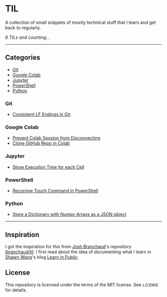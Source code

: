 # TIL <!-- omit in toc -->

A collection of small snippets of mostly technical stuff that I learn and get back to regularly.

_6 TILs and counting..._

---

## Categories <!-- omit in toc -->

- [Git](#git)
- [Google Colab](#google-colab)
- [Jupyter](#jupyter)
- [PowerShell](#powershell)
- [Python](#python)

### Git

-   [Consistent LF Endings in Git](git/consistent-lf-endings.md)

### Google Colab

-   [Prevent Colab Session from Disconnecting](google-colab/prevent-disconnect.md)
-   [Clone GitHub Repo in Colab](google-colab/clone-repo.md)

### Jupyter

-   [Show Execution Time for each Cell](jupyter/show-cell-execution-time.md)

### PowerShell

-   [Recursive Touch Command in PowerShell](powershell/recursive-touch.md)

### Python

-   [Store a Dictionary with Numpy Arrays as a JSON object](python/store-dictionary-with-numpy-arrays-as-json.md)

---

## Inspiration <!-- omit in toc -->

I got the inspiration for this from [Josh Branchaud](https://joshbranchaud.com/)'s repository [jbranchaud/til](https://github.com/jbranchaud/til). I first read about the idea of documenting what I learn in [Shawn Wang](https://www.swyx.io/)'s blog [Learn in Public](https://www.swyx.io/learn-in-public/).

## License <!-- omit in toc -->

This repository is licensed under the terms of the MIT license. See `LICENSE` for details.
